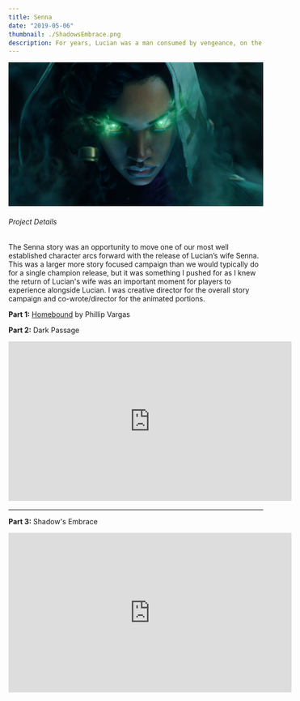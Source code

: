 ```yaml
---
title: Senna
date: "2019-05-06"
thumbnail: ./ShadowsEmbrace.png
description: For years, Lucian was a man consumed by vengeance, on the hunt for Thresh.  Over this three part story arc, we moved Lucian from grief, to acceptance, to disbelief and finally brought him back to love or rather brought his love back to him.  Lucian had accomplished his mission, but Senna’s was just getting started.
---
```


<div class="kg-card kg-image-card kg-width-wide">

![Shadows Embrace](ShadowsEmbrace.png)

</div>

<h6 class="post-subtitle">Project Details</h6>

The Senna story was an opportunity to move one of our most well established character arcs forward with the release of Lucian’s wife Senna. This was a larger more story focused campaign than we would typically do for a single champion release, but it was something I pushed for as I knew the return of Lucian's wife was an important moment for players to experience alongside Lucian. I was creative director for the overall story campaign and co-wrote/director for the animated portions.

**Part 1:** [Homebound](https://universe.leagueoflegends.com/en_US/story/homebound/) by Phillip Vargas

**Part 2:** Dark Passage

<div class="post-content-body-wide">

<iframe width="560" height="315" src="https://www.youtube.com/embed/BWjbBlvf9cw?controls=0" title="YouTube video player" frameborder="0" allow="accelerometer; autoplay; clipboard-write; encrypted-media; gyroscope; picture-in-picture" allowfullscreen></iframe>

</div>

---

**Part 3:** Shadow's Embrace

<div class="post-content-body-wide">

<iframe width="560" height="315" src="https://www.youtube.com/embed/ZjvDFvzfxsQ?controls=0" title="YouTube video player" frameborder="0" allow="accelerometer; autoplay; clipboard-write; encrypted-media; gyroscope; picture-in-picture" allowfullscreen></iframe>

</div>
